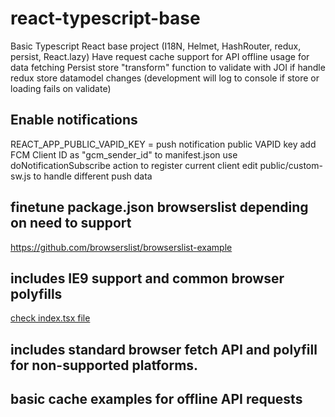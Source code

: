 # react-typescript-base

Basic Typescript React base project (I18N, Helmet, HashRouter, redux, persist, React.lazy)
Have request cache support for API offline usage for data fetching
Persist store "transform" function to validate with JOI if handle redux store datamodel changes (development will log to console if store or loading fails on validate)

## Enable notifications

REACT_APP_PUBLIC_VAPID_KEY = push notification public VAPID key
add FCM Client ID as "gcm_sender_id" to manifest.json
use doNotificationSubscribe action to register current client
edit public/custom-sw.js to handle different push data

## finetune package.json browserslist depending on need to support

https://github.com/browserslist/browserslist-example

## includes IE9 support and common browser polyfills

[check index.tsx file](./src/index.tsx#1)

## includes standard browser fetch API and polyfill for non-supported platforms.

## basic cache examples for offline API requests
